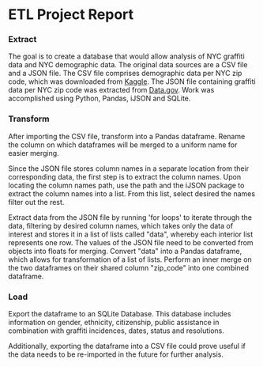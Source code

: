 # ETL Project Report

### Extract
The goal is to create a database that would allow analysis of NYC graffiti data and NYC demographic data. The original data sources are a CSV file and a JSON file. The CSV file comprises demographic data per NYC zip code, which was downloaded from [Kaggle](https://www.kaggle.com/new-york-city/ny-demographic-statistics-by-zip-code). The JSON file containing graffiti data per NYC zip code was extracted from [Data.gov](https://catalog.data.gov/dataset/dsny-graffiti-information-549b7). Work was accomplished using Python, Pandas, iJSON and SQLite.

### Transform
After importing the CSV file, transform into a Pandas dataframe. Rename the column on which dataframes will be merged to a uniform name for easier merging. 

Since the JSON file stores column names in a separate location from their corresponding data, the first step is to extract the column names. Upon locating the column names path, use the path and the iJSON package to extract the column names into a list. From this list, select desired the names filter out the rest. 

Extract data from the JSON file by running 'for loops' to iterate through the data, filtering by desired column names, which takes only the data of interest and stores it in a list of lists called "data", whereby each interior list represents one row. The values of the JSON file need to be converted from objects into floats for merging. Convert "data" into a Pandas dataframe, which allows for transformation of a list of lists. Perform an inner merge on the two dataframes on their shared column "zip_code" into one combined dataframe. 

### Load
Export the dataframe to an SQLite Database. This database includes information on gender, ethnicity, citizenship, public assistance in combination with graffiti incidences, dates, status and resolutions.

Additionally, exporting the dataframe into a CSV file could prove useful if the data needs to be re-imported in the future for further analysis.
